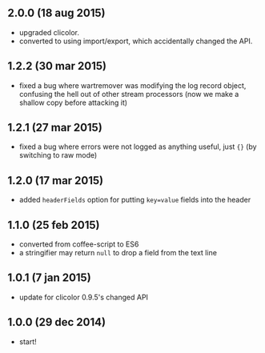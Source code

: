 ## 2.0.0 (18 aug 2015)

- upgraded clicolor.
- converted to using import/export, which accidentally changed the API.

## 1.2.2 (30 mar 2015)

- fixed a bug where wartremover was modifying the log record object, confusing the hell out of other stream processors (now we make a shallow copy before attacking it)

## 1.2.1 (27 mar 2015)

- fixed a bug where errors were not logged as anything useful, just `{}` (by switching to raw mode)

## 1.2.0 (17 mar 2015)

- added `headerFields` option for putting `key=value` fields into the header

## 1.1.0 (25 feb 2015)

- converted from coffee-script to ES6
- a stringifier may return `null` to drop a field from the text line

## 1.0.1 (7 jan 2015)

- update for clicolor 0.9.5's changed API

## 1.0.0 (29 dec 2014)

- start!

